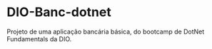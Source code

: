 # DIO-Banc-dotnet
Projeto de uma aplicação bancária básica, do bootcamp de DotNet Fundamentals da DIO.
